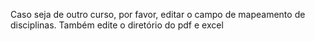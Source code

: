 Caso seja de outro curso, por favor, editar o campo de mapeamento de disciplinas.
Também edite o diretório do pdf e excel
